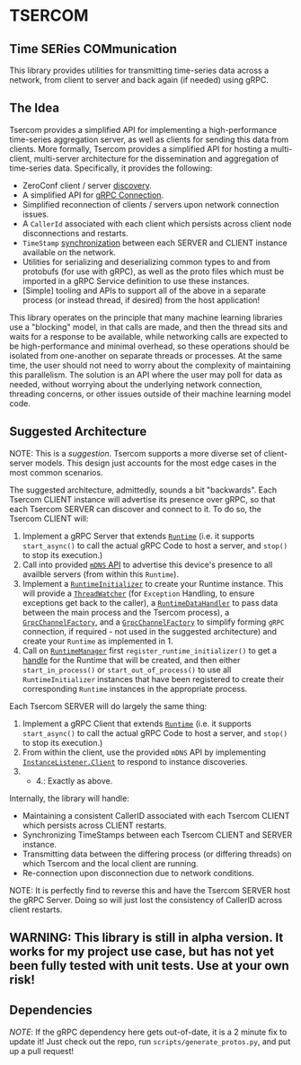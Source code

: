 # TSERCOM
## Time SERies COMmunication
This library provides utilities for transmitting time-series data across a 
network, from client to server and back again (if needed) using gRPC.

## The Idea

Tsercom provides a simplified API for implementing a high-performance
time-series aggregation server, as well as clients for sending this data from
clients. More formally, Tsercom provides a simplified API for hosting a
multi-client, multi-server architecture for the dissemination and aggregation of
time-series data. Specifically, it provides the following:

- ZeroConf client / server [discovery](https://github.com/rwkeane/tsercom/tree/ce5877ee6720c72773d729d0d43d2dd99518b438/tsercom/discovery).
- A simplified API for [gRPC Connection](https://github.com/rwkeane/tsercom/tree/ce5877ee6720c72773d729d0d43d2dd99518b438/tsercom/rpc).
- Simplified reconnection of clients / servers upon network connection issues.
- A `CallerId` associated with each client which persists across client node
disconnections and restarts.
- `TimeStamp` [synchronization](https://github.com/rwkeane/tsercom/tree/ce5877ee6720c72773d729d0d43d2dd99518b438/tsercom/timesync) between each SERVER and CLIENT instance available on
the network.
- Utilities for serializing and deserializing common types to and from
protobufs (for use with gRPC), as well as the proto files which must be imported
in a gRPC Service definition to use these instances.
- [Simple] tooling and APIs to support all of the above in a separate process
(or instead thread, if desired) from the host application!

This library operates on the principle that many machine learning libraries use
a "blocking" model, in that calls are made, and then the thread sits and waits
for a response to be available, while networking calls are expected to be 
high-performance and minimal overhead, so these operations should be isolated
from one-another on separate threads or processes. At the same time, the user
should not need to worry about the complexity of maintaining this parallelism.
The solution is an API where the user may poll for data as needed, without
worrying about the underlying network connection, threading concerns, or other
issues outside of their machine learning model code.

## Suggested Architecture

NOTE: This is a _suggestion_. Tsercom supports a more diverse set of client-
server models. This design just accounts for the most edge cases in the most
common scenarios.

The suggested architecture, admittedly, sounds a bit "backwards". Each Tsercom
CLIENT instance will advertise its presence over gRPC, so that each Tsercom
SERVER can discover and connect to it. To do so, the Tsercom CLIENT will:

1. Implement a gRPC Server that extends [`Runtime`](https://github.com/rwkeane/tsercom/blob/main/tsercom/runtime/runtime.py)
(i.e. it supports `start_async()` to call the actual gRPC Code to host a server,
and `stop()` to stop its execution.)
2. Call into provided [`mDNS` API](https://github.com/rwkeane/tsercom/blob/main/tsercom/discovery/mdns/instance_publisher.py)
to advertise this device's presence to all availble servers (from within
this `Runtime`).
3. Implement a [`RuntimeInitializer`](https://github.com/rwkeane/tsercom/blob/main/tsercom/runtime/runtime_initializer.py)
to create your Runtime instance. This will provide a [`ThreadWatcher`](https://github.com/rwkeane/tsercom/blob/main/tsercom/threading/thread_watcher.py)
(for `Exception` Handling, to ensure exceptions get back to the caller), a 
[`RuntimeDataHandler`](https://github.com/rwkeane/tsercom/blob/main/tsercom/runtime/runtime_data_handler.py)
to pass data between the main process and the Tsercom process), a [`GrpcChannelFactory`](https://github.com/rwkeane/tsercom/blob/main/tsercom/runtime/runtime_initializer.py), and a [`GrpcChannelFactory`](https://github.com/rwkeane/tsercom/blob/main/tsercom/runtime/runtime_initializer.py)
to simplify forming `gRPC` connection, if required - not used in the suggested
architecture) and create your `Runtime` as implemented in 1.
4. Call on [`RuntimeManager`](https://github.com/rwkeane/tsercom/blob/main/tsercom/api/runtime_manager.py)
first `register_runtime_initializer()` to get a [handle](https://github.com/rwkeane/tsercom/blob/main/tsercom/api/runtime_handle.py)
for the Runtime that will be created, and then either `start_in_process()` or
`start_out_of_process()` to use all `RuntimeInitializer` instances that have
been registered to create their corresponding `Runtime` instances in the
appropriate process.

Each Tsercom SERVER will do largely the same thing:

1. Implement a gRPC Client that extends [`Runtime`](https://github.com/rwkeane/tsercom/blob/main/tsercom/runtime/runtime.py)
(i.e. it supports `start_async()` to call the actual gRPC Code to host a server,
and `stop()` to stop its execution.)
2. From within the client, use the provided `mDNS` API by implementing 
[`InstanceListener.Client`](https://github.com/rwkeane/tsercom/blob/main/tsercom/discovery/mdns/instance_listener.py)
to respond to instance discoveries.
3. - 4.: Exactly as above.

Internally, the library will handle:

- Maintaining a consistent CallerID associated with each Tsercom CLIENT which
persists across CLIENT restarts. 
- Synchronizing TimeStamps between each Tsercom CLIENT and SERVER instance.
- Transmitting data between the differing process (or differing threads) on
which Tsercom and the local client are running.
- Re-connection upon disconnection due to network conditions. 

NOTE: It is perfectly find to reverse this and have the Tsercom SERVER host the
gRPC Server. Doing so will just lost the consistency of CallerID across client
restarts.


## WARNING: This library is still in alpha version. It works for my project use case, but has not yet been fully tested with unit tests. Use at your own risk!


## Dependencies
_NOTE_: If the gRPC dependency here gets out-of-date, it is a 2 minute fix to update it! Just check out the repo, run `scripts/generate_protos.py`, and put up a pull request!
